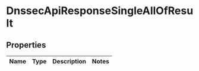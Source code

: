 

# DnssecApiResponseSingleAllOfResult


## Properties

| Name | Type | Description | Notes |
|------------ | ------------- | ------------- | -------------|




